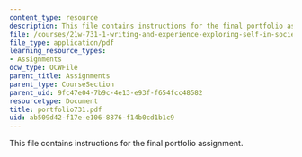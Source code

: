 ```yaml
---
content_type: resource
description: This file contains instructions for the final portfolio assignment.
file: /courses/21w-731-1-writing-and-experience-exploring-self-in-society-spring-2004/ab509d42f17ee1068876f14b0cd1b1c9_portfolio731.pdf
file_type: application/pdf
learning_resource_types:
- Assignments
ocw_type: OCWFile
parent_title: Assignments
parent_type: CourseSection
parent_uid: 9fc47e04-7b9c-4e13-e93f-f654fcc48582
resourcetype: Document
title: portfolio731.pdf
uid: ab509d42-f17e-e106-8876-f14b0cd1b1c9
---
```

This file contains instructions for the final portfolio assignment.

